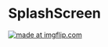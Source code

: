# SplashScreen

<a href="https://imgflip.com/gif/37ajkp"><img src="https://i.imgflip.com/37ajkp.gif" title="made at imgflip.com"/></a>
